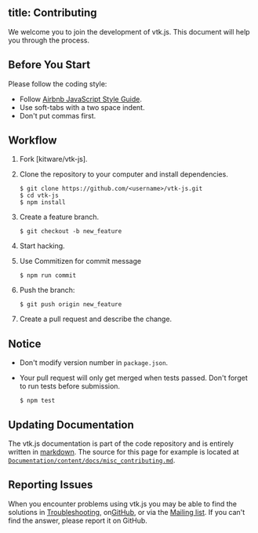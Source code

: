 title: Contributing
---

We welcome you to join the development of vtk.js. This document will help you through the process.

## Before You Start

Please follow the coding style:

- Follow [Airbnb JavaScript Style Guide](https://github.com/airbnb/javascript).
- Use soft-tabs with a two space indent.
- Don't put commas first.

## Workflow

1. Fork [kitware/vtk-js].
2. Clone the repository to your computer and install dependencies.

    ```
    $ git clone https://github.com/<username>/vtk-js.git
    $ cd vtk-js
    $ npm install
    ```

3. Create a feature branch.

    ```
    $ git checkout -b new_feature
    ```

4. Start hacking.
5. Use Commitizen for commit message

    ```
    $ npm run commit
    ```

6. Push the branch:

    ```
    $ git push origin new_feature
    ```

6. Create a pull request and describe the change.

## Notice

- Don't modify version number in `package.json`.
- Your pull request will only get merged when tests passed. Don't forget to run tests before submission.

    ```
    $ npm test
    ```

## Updating Documentation

The vtk.js documentation is part of the code repository and is entirely written in [markdown](https://daringfireball.net/projects/markdown/). The source for this page for example is located at [`Documentation/content/docs/misc_contributing.md`](https://github.com/Kitware/vtk-js/blob/master/Documentation/content/docs/misc_contributing.md).

## Reporting Issues

When you encounter problems using vtk.js you may be able to find the solutions in [Troubleshooting](troubleshooting.html), on[GitHub](https://github.com/kitware/vtk-js/issues), or via the [Mailing list](http://www.vtk.org/mailman/listinfo/vtk). If you can't find the answer, please report it on GitHub.
